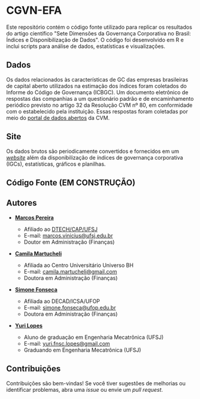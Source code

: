 # CGVN-EFA
Este repositório contém o código fonte utilizado para replicar os resultados do artigo científico "Sete Dimensões da Governança Corporativa no Brasil: Índices e Disponibilização de Dados". O código foi desenvolvido em R e inclui scripts para análise de dados, estatísticas e visualizações.

## Dados
Os dados relacionados às características de GC das empresas brasileiras de capital aberto utilizados na estimação dos índices foram coletados do Informe do Código de Governança (ICBGC). Um documento eletrônico de respostas das companhias a um questionário padrão e de encaminhamento periódico previsto no artigo 32 da Resolução CVM nº 80, em conformidade com o estabelecido pela instituição. Essas respostas foram coletadas por meio do [portal de dados abertos](https://dados.cvm.gov.br/dataset/cia_aberta-doc-cgvn) da CVM. 

## Site
Os dados brutos são periodicamente convertidos e fornecidos em um [*website*](https://mvlp.github.io/celta/#/governance) além da disponibilização de índices de governança corporativa (IGCs), estatísticas, gráficos e planilhas.

## Código Fonte (EM CONSTRUÇÃO)

## Autores

- **[Marcos Pereira](http://lattes.cnpq.br/1294789533388093)**  
  - Afiliado ao [DTECH/CAP/UFSJ](https://ufsj.edu.br/dtech/corpo_docente.php)  
  - E-mail: marcos.vinicius@ufsj.edu.br
  - Doutor em Administração (Finanças)

- **[Camila Martucheli](http://lattes.cnpq.br/9986835732512415)**  
  - Afiliada ao Centro Universitário Universo BH
  - E-mail: camila.martucheli@gmail.com
  - Doutora em Administração (Finanças)

- **[Simone Fonseca](http://lattes.cnpq.br/5220117639109190)**  
  - Afiliada ao DECAD/ICSA/UFOP
  - E-mail: simone.fonseca@ufop.edu.br
  - Doutora em Administração (Finanças)

- **[Yuri Lopes](http://lattes.cnpq.br/1281498889191276)**  
  - Aluno de graduação em Engenharia Mecatrônica (UFSJ)  
  - E-mail: yuri.fnsc.lopes@gmail.com
  - Graduando em Engenharia Mecatrônica (UFSJ)

## Contribuições

Contribuições são bem-vindas! Se você tiver sugestões de melhorias ou identificar problemas, abra uma *issue* ou envie um *pull request*.
